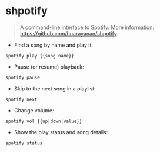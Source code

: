 # shpotify

> A command-line interface to Spotify.
> More information: <https://github.com/hnarayanan/shpotify>.

- Find a song by name and play it:

`spotify play {{song name}}`

- Pause (or resume) playback:

`spotify pause`

- Skip to the next song in a playlist:

`spotify next`

- Change volume:

`spotify vol {{up|down|value}}`

- Show the play status and song details:

`spotify status`
